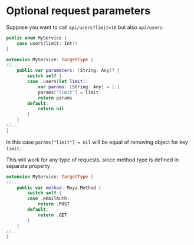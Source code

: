Optional request parameters
===========================

Suppose you want to call `api/users?limit=10` but also `api/users`:

```swift
public enum MyService {
	case users(limit: Int?)
}

extension MyService: TargetType {
//...
	public var parameters: [String: Any]? {
	    switch self {
	    case .users(let limit):
	        var params: [String: Any] = [:]
	        params["limit"] = limit
	        return params
        default:
            return nil
        }
    }
//...
}
```

In this case `params["limit"] = nil` will be equal of removing object for key `limit`.

This will work for any type of requests, since method type is defined in separate property

```swift
extension MyService: TargetType {
//...
    public var method: Moya.Method {
        switch self {
        case .emailAuth:
            return .POST
        default:
            return .GET
        }
    }
//...
}
```
